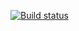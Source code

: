 [![Build status](https://ci.appveyor.com/api/projects/status/pyo0vnph8jyvukla?svg=true)](https://ci.appveyor.com/project/MashaOsipova/appveyor)
